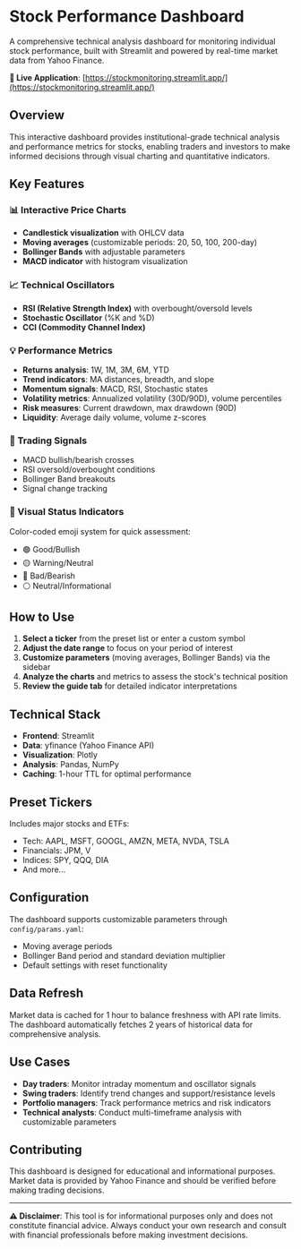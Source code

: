 # Stock Performance Dashboard

A comprehensive technical analysis dashboard for monitoring individual stock performance, built with Streamlit and powered by real-time market data from Yahoo Finance.

**🔗 Live Application**: [https://stockmonitoring.streamlit.app/](https://stockmonitoring.streamlit.app/)

## Overview

This interactive dashboard provides institutional-grade technical analysis and performance metrics for stocks, enabling traders and investors to make informed decisions through visual charting and quantitative indicators.

## Key Features

### 📊 Interactive Price Charts
- **Candlestick visualization** with OHLCV data
- **Moving averages** (customizable periods: 20, 50, 100, 200-day)
- **Bollinger Bands** with adjustable parameters
- **MACD indicator** with histogram visualization

### 📈 Technical Oscillators
- **RSI (Relative Strength Index)** with overbought/oversold levels
- **Stochastic Oscillator** (%K and %D)
- **CCI (Commodity Channel Index)**

### 💡 Performance Metrics
- **Returns analysis**: 1W, 1M, 3M, 6M, YTD
- **Trend indicators**: MA distances, breadth, and slope
- **Momentum signals**: MACD, RSI, Stochastic states
- **Volatility metrics**: Annualized volatility (30D/90D), volume percentiles
- **Risk measures**: Current drawdown, max drawdown (90D)
- **Liquidity**: Average daily volume, volume z-scores

### 🎯 Trading Signals
- MACD bullish/bearish crosses
- RSI oversold/overbought conditions
- Bollinger Band breakouts
- Signal change tracking

### 🎨 Visual Status Indicators
Color-coded emoji system for quick assessment:
- 🟢 Good/Bullish
- 🟡 Warning/Neutral
- 🔴 Bad/Bearish
- ⚪ Neutral/Informational

## How to Use

1. **Select a ticker** from the preset list or enter a custom symbol
2. **Adjust the date range** to focus on your period of interest
3. **Customize parameters** (moving averages, Bollinger Bands) via the sidebar
4. **Analyze the charts** and metrics to assess the stock's technical position
5. **Review the guide tab** for detailed indicator interpretations

## Technical Stack

- **Frontend**: Streamlit
- **Data**: yfinance (Yahoo Finance API)
- **Visualization**: Plotly
- **Analysis**: Pandas, NumPy
- **Caching**: 1-hour TTL for optimal performance

## Preset Tickers

Includes major stocks and ETFs:
- Tech: AAPL, MSFT, GOOGL, AMZN, META, NVDA, TSLA
- Financials: JPM, V
- Indices: SPY, QQQ, DIA
- And more...

## Configuration

The dashboard supports customizable parameters through `config/params.yaml`:
- Moving average periods
- Bollinger Band period and standard deviation multiplier
- Default settings with reset functionality

## Data Refresh

Market data is cached for 1 hour to balance freshness with API rate limits. The dashboard automatically fetches 2 years of historical data for comprehensive analysis.

## Use Cases

- **Day traders**: Monitor intraday momentum and oscillator signals
- **Swing traders**: Identify trend changes and support/resistance levels
- **Portfolio managers**: Track performance metrics and risk indicators
- **Technical analysts**: Conduct multi-timeframe analysis with customizable parameters

## Contributing

This dashboard is designed for educational and informational purposes. Market data is provided by Yahoo Finance and should be verified before making trading decisions.

---

**⚠️ Disclaimer**: This tool is for informational purposes only and does not constitute financial advice. Always conduct your own research and consult with financial professionals before making investment decisions.
